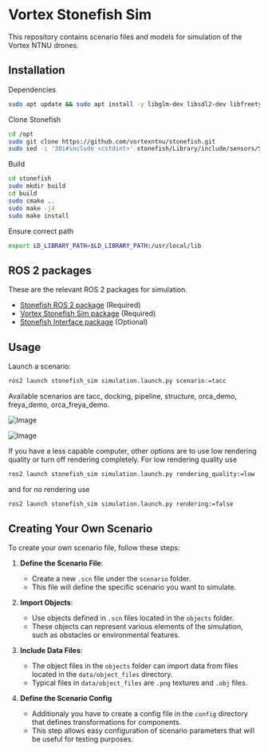 # Vortex Stonefish Sim
This repository contains scenario files and models for simulation of the Vortex NTNU drones.

## Installation
Dependencies
```bash
sudo apt update && sudo apt install -y libglm-dev libsdl2-dev libfreetype6-dev
```
Clone Stonefish
```bash
cd /opt
sudo git clone https://github.com/vortexntnu/stonefish.git
sudo sed -i '30i#include <cstdint>' stonefish/Library/include/sensors/Sample.h
```
Build
```bash
cd stonefish
sudo mkdir build
cd build
sudo cmake ..
sudo make -j4
sudo make install
```
Ensure correct path
```bash
export LD_LIBRARY_PATH=$LD_LIBRARY_PATH:/usr/local/lib
```

## ROS 2 packages
These are the relevant ROS 2 packages for simulation.
- [Stonefish ROS 2 package](https://github.com/vortexntnu/stonefish_ros2) (Required)
- [Vortex Stonefish Sim package](https://github.com/vortexntnu/vortex-stonefish-sim) (Required)
- [Stonefish Interface package](https://github.com/vortexntnu/vortex-stonefish-interface) (Optional)

## Usage

Launch a scenario:

```bash
ros2 launch stonefish_sim simulation.launch.py scenario:=tacc
```

Available scenarios are tacc, docking, pipeline, structure, orca_demo, freya_demo, orca_freya_demo.

![Image](https://drive.google.com/uc?export=view&id=1Mdg5cXCWC3h63GH70mxJqeO6YI-iAcV7)

![Image](https://drive.google.com/uc?export=view&id=1elYr7ipYRVbe5FjxG1w3hYaTKhNYyyDH)


If you have a less capable computer, other options are to use low rendering quality or turn off rendering completely. For low rendering quality use

```bash
ros2 launch stonefish_sim simulation.launch.py rendering_quality:=low
```

and for no rendering use

```bash
ros2 launch stonefish_sim simulation.launch.py rendering:=false
```

## Creating Your Own Scenario

To create your own scenario file, follow these steps:

1. **Define the Scenario File**:
   - Create a new `.scn` file under the `scenario` folder.
   - This file will define the specific scenario you want to simulate.

2. **Import Objects**:
   - Use objects defined in `.scn` files located in the `objects` folder.
   - These objects can represent various elements of the simulation, such as obstacles or environmental features.

3. **Include Data Files**:
   - The object files in the `objects` folder can import data from files located in the `data/object_files` directory.
   - Typical files in `data/object_files` are `.png` textures and `.obj` files.

4. **Define the Scenario Config**
    - Additionaly you have to create a config file in the `config` directory that defines transformations for components.
    - This step allows easy configuration of scenario parameters that will be useful for testing purposes.




